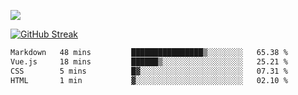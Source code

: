 ![](http://github-profile-summary-cards.vercel.app/api/cards/profile-details?username=sivori&theme=nightowl)

[![GitHub Streak](https://github-readme-streak-stats-murex-one.vercel.app?user=sivori&theme=nightowl&hide_border=true&card_width=700&card_height=200&ring=EBE011&fire=EB9B1B)](https://git.io/streak-stats)

<!--START_SECTION:waka-->

```txt
Markdown   48 mins         ████████████████▒░░░░░░░░   65.38 %
Vue.js     18 mins         ██████▒░░░░░░░░░░░░░░░░░░   25.21 %
CSS        5 mins          █▓░░░░░░░░░░░░░░░░░░░░░░░   07.31 %
HTML       1 min           ▓░░░░░░░░░░░░░░░░░░░░░░░░   02.10 %
```

<!--END_SECTION:waka-->

